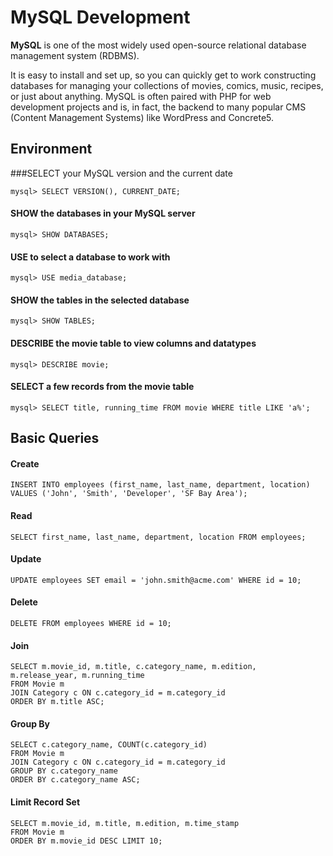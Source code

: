# MySQL Development

**MySQL** is one of the most widely used open-source relational database management system (RDBMS).

It is easy to install and set up, so you can quickly get to work constructing databases for managing your collections of movies, comics, music, recipes, or just about anything. MySQL is often paired with PHP for web development projects and is, in fact, the backend to many popular CMS (Content Management Systems) like WordPress and Concrete5.

## Environment

###SELECT your MySQL version and the current date

	mysql> SELECT VERSION(), CURRENT_DATE;

#### SHOW the databases in your MySQL server

	mysql> SHOW DATABASES;

#### USE to select a database to work with

	mysql> USE media_database;

#### SHOW the tables in the selected database

	mysql> SHOW TABLES;

#### DESCRIBE the movie table to view columns and datatypes

	mysql> DESCRIBE movie;

#### SELECT a few records from the movie table

	mysql> SELECT title, running_time FROM movie WHERE title LIKE 'a%';

## Basic Queries

#### Create
	INSERT INTO employees (first_name, last_name, department, location) 
	VALUES ('John', 'Smith', 'Developer', 'SF Bay Area');

#### Read
	SELECT first_name, last_name, department, location FROM employees;

#### Update
	UPDATE employees SET email = 'john.smith@acme.com' WHERE id = 10;

#### Delete
	DELETE FROM employees WHERE id = 10;

#### Join
	SELECT m.movie_id, m.title, c.category_name, m.edition, m.release_year, m.running_time
	FROM Movie m
	JOIN Category c ON c.category_id = m.category_id
	ORDER BY m.title ASC;

#### Group By
	SELECT c.category_name, COUNT(c.category_id)
	FROM Movie m
	JOIN Category c ON c.category_id = m.category_id
	GROUP BY c.category_name
	ORDER BY c.category_name ASC;

#### Limit Record Set
	SELECT m.movie_id, m.title, m.edition, m.time_stamp
	FROM Movie m
	ORDER BY m.movie_id DESC LIMIT 10;

